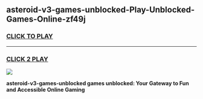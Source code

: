 
## asteroid-v3-games-unblocked-Play-Unblocked-Games-Online-zf49j
<h3>
<a href="https://premium76.site?title=asteroid-v3-games-unblocked&ref=25A">CLICK TO PLAY</a></h3>
<hr>

<h3>
<a href="https://premium76.site?title=asteroid-v3-games-unblocked&ref=25A">CLICK 2 PLAY</a>
  
</h3>

<a href="https://premium76.site?title=asteroid-v3-games-unblocked&ref=25A"><img src="https://clearcache.store/games.png"></a>


**asteroid-v3-games-unblocked games unblocked: Your Gateway to Fun and Accessible Online Gaming**
